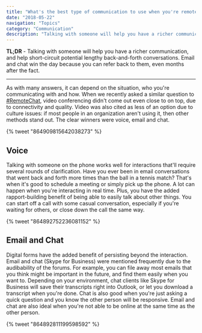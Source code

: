 ```yaml
---
title: "What's the best type of communication to use when you're remote?"
date: "2018-05-22"
navigation: "Topics"
category: "Communication"
description: "Talking with someone will help you have a richer communication, and help short-circuit potential lengthy back-and-forth conversations. Email and chat win the day because you can refer back to them, even months after the fact."
---
```


**TL;DR** - Talking with someone will help you have a richer communication, and help short-circuit potential lengthy back-and-forth conversations. Email and chat win the day because you can refer back to them, even months after the fact.

* * *

As with many answers, it can depend on the situation, who you're communicating with and how. When we recently asked a similar question to [#RemoteChat](/remotechat/), video conferencing didn't come out even close to on top, due to connectivity and quality. Video was also cited as less of an option due to culture issues: if most people in an organization aren't using it, then other methods stand out. The clear winners were voice, email and chat.

{% tweet "864909815642038273" %}

## Voice

Talking with someone on the phone works well for interactions that'll require several rounds of clarification. Have you ever been in email conversations that went back and forth more times than the ball in a tennis match? That's when it's good to schedule a meeting or simply pick up the phone. A lot can happen when you're interacting in real time. Plus, you have the added rapport-building benefit of being able to easily talk about other things. You can start off a call with some casual conversation, especially if you're waiting for others, or close down the call the same way.

{% tweet "864892752236081152" %}

## Email and Chat

Digital forms have the added benefit of persisting beyond the interaction. Email and chat (Skype for Business) were mentioned frequently due to the audibability of the forums. For example, you can file away most emails that you think might be important in the future, and find them easily when you want to. Depending on your environment, chat clients like Skype for Business will save their transcripts right into Outlook, or let you download a transcript when you're done. Chat is also good when you're just asking a quick question and you know the other person will be responsive. Email and chat are also ideal when you're not able to be online at the same time as the other person.

{% tweet "864892811199598592" %}
